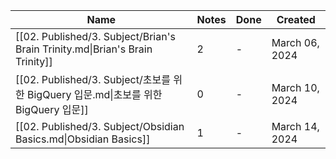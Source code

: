 | Name                                                                         | Notes | Done | Created        |
| ---------------------------------------------------------------------------- | ----- | ---- | -------------- |
| [[02. Published/3. Subject/Brian's Brain Trinity.md\|Brian's Brain Trinity]] | 2     | \-   | March 06, 2024 |
| [[02. Published/3. Subject/초보를 위한 BigQuery 입문.md\|초보를 위한 BigQuery 입문]]       | 0     | \-   | March 10, 2024 |
| [[02. Published/3. Subject/Obsidian Basics.md\|Obsidian Basics]]             | 1     | \-   | March 14, 2024 |
